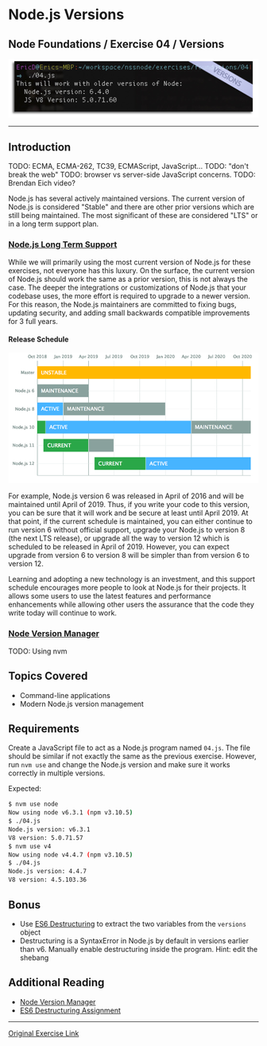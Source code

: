 # Node.js Versions
## Node Foundations / Exercise 04 / Versions


![Versions](versionsScrn.jpg?raw=true "Versions Screenshot")
***

## Introduction

TODO: ECMA, ECMA-262, TC39, ECMAScript, JavaScript...
TODO: "don't break the web"
TODO: browser vs server-side JavaScript concerns.
TODO: Brendan Eich video?

Node.js has several actively maintained versions. The current version of Node.js
is considered "Stable" and there are other prior versions which are still being
maintained. The most significant of these are considered "LTS" or in a long
term support plan.

### [Node.js Long Term Support][lts]

While we will primarily using the most current version of Node.js for these
exercises, not everyone has this luxury. On the surface, the current version of
Node.js should work the same as a prior version, this is not always the case.
The deeper the integrations or customizations of Node.js that your codebase
uses, the more effort is required to upgrade to a newer version. For this
reason, the Node.js maintainers are committed to fixing bugs, updating security,
and adding small backwards compatible improvements for 3 full years.

#### Release Schedule

![Node.js Release Schedule](https://github.com/nodejs/LTS/raw/master/schedule.png)

For example, Node.js version 6 was released in April of 2016 and will be
maintained until April of 2019. Thus, if you write your code to this version,
you can be sure that it will work and be secure at least until April 2019. At
that point, if the current schedule is maintained, you can either continue to
run version 6 without official support, upgrade your Node.js to version 8 (the
next LTS release), or upgrade all the way to version 12 which is scheduled to be
released in April of 2019. However, you can expect upgrade from version 6 to
version 8 will be simpler than from version 6 to version 12.

Learning and adopting a new technology is an investment, and this support
schedule encourages more people to look at Node.js for their projects. It allows
some users to use the latest features and performance enhancements while
allowing other users the assurance that the code they write today will continue
to work.

### [Node Version Manager][nvm]

TODO: Using nvm

## Topics Covered

-   Command-line applications
-   Modern Node.js version management

## Requirements

Create a JavaScript file to act as a Node.js program named `04.js`. The file
should be similar if not exactly the same as the previous exercise. However,
run `nvm use` and change the Node.js version and make sure it works correctly in
multiple versions.

Expected:

```bash
$ nvm use node
Now using node v6.3.1 (npm v3.10.5)
$ ./04.js
Node.js version: v6.3.1
V8 version: 5.0.71.57
$ nvm use v4
Now using node v4.4.7 (npm v3.10.5)
$ ./04.js
Node.js version: 4.4.7
V8 version: 4.5.103.36
```

## Bonus

-   Use [ES6 Destructuring][destructuring] to extract the two variables from the
    `versions` object
-   Destructuring is a SyntaxError in Node.js by default in versions earlier
    than v6. Manually enable destructuring inside the program. Hint: edit the
    shebang

## Additional Reading

-   [Node Version Manager][nvm]
-   [ES6 Destructuring Assignment][destructuring]

[nvm]: https://github.com/creationix/nvm
[destructuring]: https://developer.mozilla.org/en-US/docs/Web/JavaScript/Reference/Operators/Destructuring_assignment
[lts]: https://github.com/nodejs/LTS

***
[Original Exercise Link](https://github.com/nashville-software-school/node-milestones/blob/master/01-foundations/exercises/04-nodejs_versions.md)
